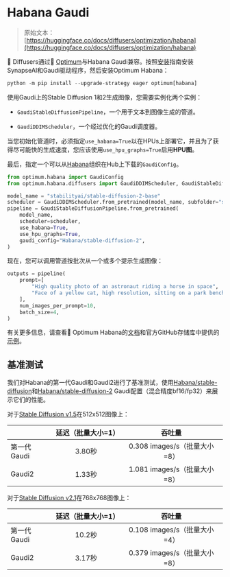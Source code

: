# Habana Gaudi

> 原始文本：[https://huggingface.co/docs/diffusers/optimization/habana](https://huggingface.co/docs/diffusers/optimization/habana)

🤗 Diffusers通过🤗 [Optimum](https://huggingface.co/docs/optimum/habana/usage_guides/stable_diffusion)与Habana Gaudi兼容。按照[安装](https://docs.habana.ai/en/latest/Installation_Guide/index.html)指南安装SynapseAI和Gaudi驱动程序，然后安装Optimum Habana：

```py
python -m pip install --upgrade-strategy eager optimum[habana]
```

使用Gaudi上的Stable Diffusion 1和2生成图像，您需要实例化两个实例：

+   `GaudiStableDiffusionPipeline`，一个用于文本到图像生成的管道。

+   `GaudiDDIMScheduler`，一个经过优化的Gaudi调度器。

当您初始化管道时，必须指定`use_habana=True`以在HPUs上部署它，并且为了获得尽可能快的生成速度，您应该使用`use_hpu_graphs=True`启用**HPU图**。

最后，指定一个可以从[Habana](https://huggingface.co/Habana)组织在Hub上下载的`GaudiConfig`。

```py
from optimum.habana import GaudiConfig
from optimum.habana.diffusers import GaudiDDIMScheduler, GaudiStableDiffusionPipeline

model_name = "stabilityai/stable-diffusion-2-base"
scheduler = GaudiDDIMScheduler.from_pretrained(model_name, subfolder="scheduler")
pipeline = GaudiStableDiffusionPipeline.from_pretrained(
    model_name,
    scheduler=scheduler,
    use_habana=True,
    use_hpu_graphs=True,
    gaudi_config="Habana/stable-diffusion-2",
)
```

现在，您可以调用管道按批次从一个或多个提示生成图像：

```py
outputs = pipeline(
    prompt=[
        "High quality photo of an astronaut riding a horse in space",
        "Face of a yellow cat, high resolution, sitting on a park bench",
    ],
    num_images_per_prompt=10,
    batch_size=4,
)
```

有关更多信息，请查看🤗 Optimum Habana的[文档](https://huggingface.co/docs/optimum/habana/usage_guides/stable_diffusion)和官方GitHub存储库中提供的[示例](https://github.com/huggingface/optimum-habana/tree/main/examples/stable-diffusion)。

## 基准测试

我们对Habana的第一代Gaudi和Gaudi2进行了基准测试，使用[Habana/stable-diffusion](https://huggingface.co/Habana/stable-diffusion)和[Habana/stable-diffusion-2](https://huggingface.co/Habana/stable-diffusion-2) Gaudi配置（混合精度bf16/fp32）来展示它们的性能。

对于[Stable Diffusion v1.5](https://huggingface.co/runwayml/stable-diffusion-v1-5)在512x512图像上：

|  | 延迟（批量大小=1） | 吞吐量 |
| --- | :-: | :-: |
| 第一代Gaudi | 3.80秒 | 0.308 images/s（批量大小=8） |
| Gaudi2 | 1.33秒 | 1.081 images/s（批量大小=8） |

对于[Stable Diffusion v2.1](https://huggingface.co/stabilityai/stable-diffusion-2-1)在768x768图像上：

|  | 延迟（批量大小=1） | 吞吐量 |
| --- | :-: | :-: |
| 第一代Gaudi | 10.2秒 | 0.108 images/s（批量大小=4） |
| Gaudi2 | 3.17秒 | 0.379 images/s（批量大小=8） |
